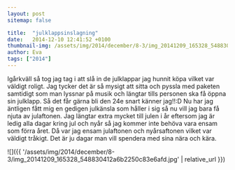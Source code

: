 ```yaml
---
layout: post
sitemap: false

title:  "julklappsinslagning"
date:   2014-12-10 12:41:52 +0100
thumbnail-img: /assets/img/2014/december/8-3/img_20141209_165328_548830412a6b2250c83e6afd.jpg
author: Eva
tags: ["2014"]
---
```





Igårkväll så tog jag tag i att slå in de julklappar jag hunnit köpa vilket var väldigt roligt. Jag tycker det är så mysigt att sitta och pyssla med paketen samtidigt som man lyssnar på musik och längtar tills personen ska få öppna sin julklapp. Så det får gärna bli den 24e snart känner jag!!:D Nu har jag äntligen fått mig en gedigen julkänsla som håller i sig så nu vill jag bara få njuta av julaftonen. Jag längtar extra mycket till julen i år eftersom jag är ledig alla dagar kring jul och nyår så jag kommer inte behöva vara ensam som förra året. Då var jag ensam julaftonen och nyårsaftonen vilket var väldigt tråkigt. Det är ju dagar man vill spendera med sina nära och kära.

![]({{ '/assets/img/2014/december/8-3/img_20141209_165328_548830412a6b2250c83e6afd.jpg'  | relative_url }})

